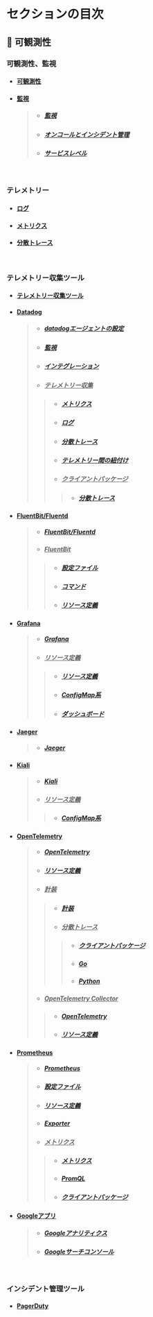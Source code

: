 
# セクションの目次

## 🔎 可観測性

### 可観測性、監視

* #### [︎可観測性](https://hiroki-it.github.io/tech-notebook/observability/observability.html)

* #### <u>監視</u>
  > * ##### [︎監視](https://hiroki-it.github.io/tech-notebook/observability/observability_monitoring.html)
  > * ##### [︎オンコールとインシデント管理](https://hiroki-it.github.io/tech-notebook/observability/observability_monitoring_oncall_incident_management.html)
  > * ##### [︎サービスレベル](https://hiroki-it.github.io/tech-notebook/observability/observability_monitoring_service_level.html)

<br>

### テレメトリー

* #### [ログ](https://hiroki-it.github.io/tech-notebook/observability/observability_telemetry_log.html)

* #### [メトリクス](https://hiroki-it.github.io/tech-notebook/observability/observability_telemetry_metrics.html)

* #### [分散トレース](https://hiroki-it.github.io/tech-notebook/observability/observability_telemetry_trace.html)

<br>

### テレメトリー収集ツール

* #### [テレメトリー収集ツール](https://hiroki-it.github.io/tech-notebook/observability/observability_telemetry_tools.html)

* #### <u>Datadog</u>
  > * ##### [︎datadogエージェントの設定](https://hiroki-it.github.io/tech-notebook/observability/observability_telemetry_tools_datadog_agent_conf.html)
  > * ##### [︎監視](https://hiroki-it.github.io/tech-notebook/observability/observability_telemetry_tools_datadog_monitoring.html)
  > * ##### [︎インテグレーション](https://hiroki-it.github.io/tech-notebook/observability/observability_telemetry_tools_datadog_integration.html)
  > * ##### <u>テレメトリー収集</u>
  > > * ##### [︎メトリクス](https://hiroki-it.github.io/tech-notebook/observability/observability_telemetry_tools_datadog_metrics.html)
  > > * ##### [︎ログ](https://hiroki-it.github.io/tech-notebook/observability/observability_telemetry_tools_datadog_log.html)
  > > * ##### [分散トレース](https://hiroki-it.github.io/tech-notebook/observability/observability_telemetry_tools_datadog_trace.html)
  > > * ##### [テレメトリー間の紐付け](https://hiroki-it.github.io/tech-notebook/observability/observability_telemetry_tools_datadog_telemetry_association.html)
  > > * ##### <u>クライアントパッケージ</u>
  > > > * ##### [分散トレース](https://hiroki-it.github.io/tech-notebook/observability/observability_telemetry_tools_datadog_client_package_trace.html)

* #### <u>FluentBit/Fluentd</u>
  > * ##### [FluentBit/Fluentd](https://hiroki-it.github.io/tech-notebook/observability/observability_telemetry_tools_fluentbit_fluentd.html)
  > * ##### <u>FluentBit</u>
  > > * ##### [設定ファイル](https://hiroki-it.github.io/tech-notebook/observability/observability_telemetry_tools_fluentbit_conf.html)
  > > * ##### [コマンド](https://hiroki-it.github.io/tech-notebook/observability/observability_telemetry_tools_fluentbit_command.html)
  > > * ##### [︎リソース定義](https://hiroki-it.github.io/tech-notebook/observability/observability_telemetry_tools_fluentbit_resource_definition.html)

* #### <u>Grafana</u>
  > * ##### [︎Grafana](https://hiroki-it.github.io/tech-notebook/observability/observability_telemetry_tools_grafana.html)
  > * ##### <u>リソース定義</u>
  > > * ##### [︎リソース定義](https://hiroki-it.github.io/tech-notebook/observability/observability_telemetry_tools_grafana_resource_definition.html)
  > > * ##### [ConfigMap系](https://hiroki-it.github.io/tech-notebook/observability/observability_telemetry_tools_grafana_resource_definition_configmap.html)
  > > * ##### [ダッシュボード](https://hiroki-it.github.io/tech-notebook/observability/observability_telemetry_tools_grafana_resource_definition_dashboard.html)

* #### <u>Jaeger</u>
  > * ##### [Jaeger](https://hiroki-it.github.io/tech-notebook/observability/observability_telemetry_tools_jaeger.html)

* #### <u>Kiali</u>
  > * ##### [︎Kiali](https://hiroki-it.github.io/tech-notebook/observability/observability_telemetry_tools_kiali.html)
  > * ##### <u>リソース定義</u>
  > > * ##### [ConfigMap系](https://hiroki-it.github.io/tech-notebook/observability/observability_telemetry_tools_kiali_resource_definition_configmap.html)

* #### <u>OpenTelemetry</u>
  > * ##### [OpenTelemetry](https://hiroki-it.github.io/tech-notebook/observability/observability_telemetry_tools_open_telemetry.html)
  > * ##### [リソース定義](https://hiroki-it.github.io/tech-notebook/observability/observability_telemetry_tools_open_telemetry_resource_definition.html)
  > * ##### <u>計装</u>
  > > * ##### [計装](https://hiroki-it.github.io/tech-notebook/observability/observability_telemetry_tools_open_telemetry_instrumentation.html)
  > > * ##### <u>分散トレース</u>
  > > > * ##### [クライアントパッケージ](https://hiroki-it.github.io/tech-notebook/observability/observability_telemetry_tools_open_telemetry_client_package_trace.html)
  > > > * ##### [Go](https://hiroki-it.github.io/tech-notebook/observability/observability_telemetry_tools_open_telemetry_client_package_trace_go.html)
  > > > * ##### [Python](https://hiroki-it.github.io/tech-notebook/observability/observability_telemetry_tools_open_telemetry_client_package_trace_python.html)
  > * ##### <u>OpenTelemetry Collector</u>
  > > * ##### [OpenTelemetry](https://hiroki-it.github.io/tech-notebook/observability/observability_telemetry_tools_open_telemetry_collector.html)
  > > * ##### [リソース定義](https://hiroki-it.github.io/tech-notebook/observability/observability_telemetry_tools_open_telemetry_collector_resource_definition.html)

* #### <u>Prometheus</u>
  > * ##### [︎Prometheus](https://hiroki-it.github.io/tech-notebook/observability/observability_telemetry_tools_prometheus.html)
  > * ##### [設定ファイル](https://hiroki-it.github.io/tech-notebook/observability/observability_telemetry_tools_prometheus_conf.html)
  > * ##### [︎リソース定義](https://hiroki-it.github.io/tech-notebook/observability/observability_telemetry_tools_prometheus_resource_definition.html)
  > * ##### [Exporter](https://hiroki-it.github.io/tech-notebook/observability/observability_telemetry_tools_prometheus_exporter.html)
  > * ##### <u>メトリクス</u>
  > > * ##### [メトリクス](https://hiroki-it.github.io/tech-notebook/observability/observability_telemetry_tools_prometheus_metrics.html)
  > > * ##### [︎PromQL](https://hiroki-it.github.io/tech-notebook/observability/observability_telemetry_tools_prometheus_metrics_promql.html)
  > > * ##### [クライアントパッケージ](https://hiroki-it.github.io/tech-notebook/observability/observability_telemetry_tools_prometheus_metrics_client_package.html)

* #### <u>Googleアプリ</u>
  > * ##### [︎Googleアナリティクス](https://hiroki-it.github.io/tech-notebook/observability/observability_telemetry_tools_google_analytics.html)
  > * ##### [︎Googleサーチコンソール](https://hiroki-it.github.io/tech-notebook/observability/observability_telemetry_tools_google_search_console.html)

<br>

### インシデント管理ツール

* #### [PagerDuty](https://hiroki-it.github.io/tech-notebook/observability/observability_incident_management_pagerduty.html)

<br>
